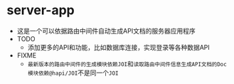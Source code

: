 # server-app

- 这是一个可以依据路由中间件自动生成API文档的服务器应用程序
- TODO
  - 添加更多的API和功能，比如数据库连接，实现登录等各种数据API
- FIXME
  - `最新版本的路由中间件的生成模块依赖JOI`和`读取路由中间件信息生成API文档的Doc模块依赖@hapi/JOI`不是同一个`JOI`
